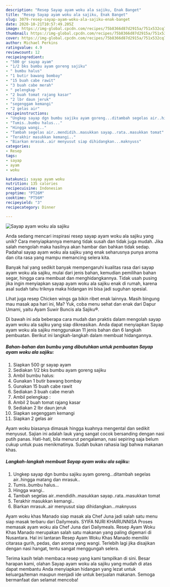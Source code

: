 ```yaml
---
description: "Resep Sayap ayam woku ala sajiku, Enak Banget"
title: "Resep Sayap ayam woku ala sajiku, Enak Banget"
slug: 3079-resep-sayap-ayam-woku-ala-sajiku-enak-banget
date: 2020-10-21T10:57:49.205Z
image: https://img-global.cpcdn.com/recipes/75b8366d87d2915a/751x532cq70/sayap-ayam-woku-ala-sajiku-foto-resep-utama.jpg
thumbnail: https://img-global.cpcdn.com/recipes/75b8366d87d2915a/751x532cq70/sayap-ayam-woku-ala-sajiku-foto-resep-utama.jpg
cover: https://img-global.cpcdn.com/recipes/75b8366d87d2915a/751x532cq70/sayap-ayam-woku-ala-sajiku-foto-resep-utama.jpg
author: Michael Perkins
ratingvalue: 4.9
reviewcount: 12
recipeingredient:
- "500 gr sayap ayam"
- "1/2 bks bumbu ayam goreng sajiku"
- " bumbu halus"
- "1 butir bawang bombay"
- "15 buah cabe rawit"
- "3 buah cabe merah"
- " pelengkap "
- "2 buah tomat rajang kasar"
- "2 lbr daun jeruk"
- "segenggam kemangi"
- "2 gelas air"
recipeinstructions:
- "Ungkep sayap dgn bumbu sajiku ayam goreng...ditambah segelas air..hingga matang dan mrasuk.."
- "Tumis..bumbu halus..."
- "Hingga wangi.."
- "Tambah segelas air..mendidih..masukkan sayap..rata..masukkan tomat"
- "Terakhir masukkan kemangi.."
- "Biarkan mrasuk..air menyusut siap dihidangkan...maknyuss"
categories:
- Resep
tags:
- sayap
- ayam
- woku

katakunci: sayap ayam woku 
nutrition: 135 calories
recipecuisine: Indonesian
preptime: "PT26M"
cooktime: "PT56M"
recipeyield: "3"
recipecategory: Dinner

---
```



![Sayap ayam woku ala sajiku](https://img-global.cpcdn.com/recipes/75b8366d87d2915a/751x532cq70/sayap-ayam-woku-ala-sajiku-foto-resep-utama.jpg)

Anda sedang mencari inspirasi resep sayap ayam woku ala sajiku yang unik? Cara menyiapkannya memang tidak susah dan tidak juga mudah. Jika salah mengolah maka hasilnya akan hambar dan bahkan tidak sedap. Padahal sayap ayam woku ala sajiku yang enak seharusnya punya aroma dan cita rasa yang mampu memancing selera kita.

Banyak hal yang sedikit banyak mempengaruhi kualitas rasa dari sayap ayam woku ala sajiku, mulai dari jenis bahan, kemudian pemilihan bahan segar, hingga cara membuat dan menghidangkannya. Tidak usah pusing jika ingin menyiapkan sayap ayam woku ala sajiku enak di rumah, karena asal sudah tahu triknya maka hidangan ini bisa jadi suguhan spesial.

Lihat juga resep Chicken wings ga bikin ribet enak lainnya. Masih bingung mau masak apa hari ini, Ma? Yuk, coba menu sehat dan enak dari Dapur Umami, yaitu Ayam Suwir Buncis ala Sajiku®.


Di bawah ini ada beberapa cara mudah dan praktis dalam mengolah sayap ayam woku ala sajiku yang siap dikreasikan. Anda dapat menyiapkan Sayap ayam woku ala sajiku menggunakan 11 jenis bahan dan 6 langkah pembuatan. Berikut ini langkah-langkah dalam membuat hidangannya.

<!--inarticleads1-->

##### Bahan-bahan dan bumbu yang dibutuhkan untuk pembuatan Sayap ayam woku ala sajiku:

1. Siapkan 500 gr sayap ayam
1. Sediakan 1/2 bks bumbu ayam goreng sajiku
1. Ambil  bumbu halus:
1. Gunakan 1 butir bawang bombay
1. Gunakan 15 buah cabe rawit
1. Sediakan 3 buah cabe merah
1. Ambil  pelengkap :
1. Ambil 2 buah tomat rajang kasar
1. Sediakan 2 lbr daun jeruk
1. Siapkan segenggam kemangi
1. Siapkan 2 gelas air


Ayam woku biasanya dimasak hingga kuahnya mengental dan sedikit menyusut. Sajian ini adalah lauk yang sangat cocok bersanding dengan nasi putih panas. Hati-hati, bila menurut pengalaman, nasi sepiring saja belum cukup untuk puas menikmatinya. Sudah bukan rahasia lagi bahwa makanan khas. 

<!--inarticleads2-->

##### Langkah-langkah membuat Sayap ayam woku ala sajiku:

1. Ungkep sayap dgn bumbu sajiku ayam goreng...ditambah segelas air..hingga matang dan mrasuk..
1. Tumis..bumbu halus...
1. Hingga wangi..
1. Tambah segelas air..mendidih..masukkan sayap..rata..masukkan tomat
1. Terakhir masukkan kemangi..
1. Biarkan mrasuk..air menyusut siap dihidangkan...maknyuss


Ayam woku khas Manado siap masak ala Chef Juna jadi salah satu menu siap masak terbaru dari Dailymeals. SYIFA NURI KHAIRUNNISA Proses memasak ayam woku ala Chef Juna dari Dailymeals. Resep Ayam Woku Khas Manado merupakan salah satu makanan yang paling digemari di Nusantara. Hal ini lantaran Resep Ayam Woku Khas Manado memiliki citarasa gurih, pedas, dan aroma yang wangi. Terlebih lagi jika disajikan dengan nasi hangat, tentu sangat menggungah selera. 

Terima kasih telah membaca resep yang kami tampilkan di sini. Besar harapan kami, olahan Sayap ayam woku ala sajiku yang mudah di atas dapat membantu Anda menyiapkan hidangan yang lezat untuk keluarga/teman maupun menjadi ide untuk berjualan makanan. Semoga bermanfaat dan selamat mencoba!
